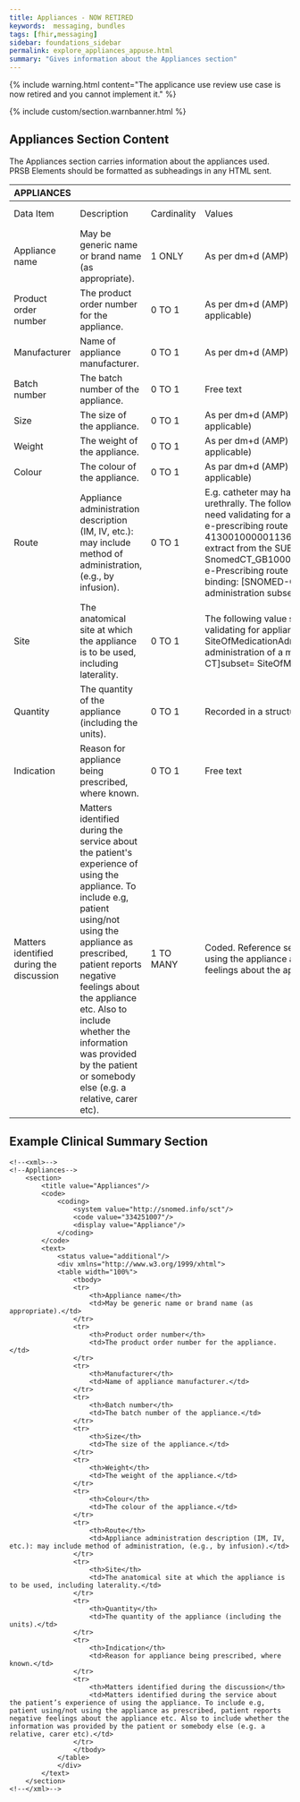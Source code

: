 ```yaml
---
title: Appliances - NOW RETIRED
keywords:  messaging, bundles
tags: [fhir,messaging]
sidebar: foundations_sidebar
permalink: explore_appliances_appuse.html
summary: "Gives information about the Appliances section"
---
```


{% include warning.html content="The applicance use review use case is now retired and you cannot implement it." %}

{% include custom/section.warnbanner.html %}

## Appliances Section Content ##
The Appliances section carries information about the appliances used. PRSB Elements should be formatted as subheadings in any HTML sent.

| APPLIANCES                               |                                                                                                                                                                                                                                                                                                                                                           |             |                                                                                                                                                                                                                                                                                                                                                                                                                                                                                                                                                                                           |                                  |                                                                          |
|------------------------------------------|-----------------------------------------------------------------------------------------------------------------------------------------------------------------------------------------------------------------------------------------------------------------------------------------------------------------------------------------------------------|-------------|-------------------------------------------------------------------------------------------------------------------------------------------------------------------------------------------------------------------------------------------------------------------------------------------------------------------------------------------------------------------------------------------------------------------------------------------------------------------------------------------------------------------------------------------------------------------------------------------|----------------------------------|--------------------------------------------------------------------------|
| Data Item                                | Description                                                                                                                                                                                                                                                                                                                                               | Cardinality | Values                                                                                                                                                                                                                                                                                                                                                                                                                                                                                                                                                                                    | Mandatory/required/     optional | FHIR Target                                                              |
| Appliance name                           | May   be generic name or brand name (as appropriate).                                                                                                                                                                                                                                                                                                     | 1 ONLY      | As   per dm+d (AMP)                                                                                                                                                                                                                                                                                                                                                                                                                                                                                                                                                                       | Mandatory                        | MedicationStatement.medicationReference.Medication.code                  |
| Product order number                     | The   product order number for the appliance.                                                                                                                                                                                                                                                                                                             | 0   TO 1    | As   per dm+d (AMP) appliance product information (where applicable)                                                                                                                                                                                                                                                                                                                                                                                                                                                                                                                      | <font color="red">Optional</font>                         | MedicationStatement.medicationReference.Medication.code                  |
| Manufacturer                             | Name   of appliance manufacturer.                                                                                                                                                                                                                                                                                                                         | 0   TO 1    | As   per dm+d (AMP)                                                                                                                                                                                                                                                                                                                                                                                                                                                                                                                                                                       | <font color="red">Optional</font>                         | Medication.manufacturer                                                  |
| Batch number                             | The   batch number of the appliance.                                                                                                                                                                                                                                                                                                                      | 0   TO 1    | Free   text                                                                                                                                                                                                                                                                                                                                                                                                                                                                                                                                                                               | <font color="red">Optional</font>                         | Medication.package.batch.lotNumber                                       |
| Size                                     | The   size of the appliance.                                                                                                                                                                                                                                                                                                                              | 0   TO 1    | As   per dm+d (AMP) appliance product information (where applicable)                                                                                                                                                                                                                                                                                                                                                                                                                                                                                                                      | Required                         | MedicationStatement.medicationReference.Medication.code                  |
| Weight                                   | The   weight of the appliance.                                                                                                                                                                                                                                                                                                                            | 0   TO 1    | As   per dm+d (AMP) appliance product information (where applicable)                                                                                                                                                                                                                                                                                                                                                                                                                                                                                                                      | Required                         | MedicationStatement.medicationReference.Medication.code                  |
| Colour                                   | The   colour of the appliance.                                                                                                                                                                                                                                                                                                                            | 0   TO 1    | As   par dm+d (AMP) appliance product information (where applicable)                                                                                                                                                                                                                                                                                                                                                                                                                                                                                                                      | Required                         | MedicationStatement.medicationReference.Medication.code                  |
| Route                                    | Appliance   administration description (IM, IV, etc.): may include method of   administration, (e.g., by infusion).                                                                                                                                                                                                                                       | 0   TO 1    | E.g.   catheter may have been introduced suprapubically or urethrally.           The following value set may be applicable, but would need validating for   appliances:          • Coded text – constraint: NHS e-prescribing route of administration subset   ID: 413001000001136 Original Id : 30201000001137 This is an extract from the   SUBSET -BiAnnual-Drug-15.0.1-20130401:   SnomedCT_GB1000001_20130401/Subsets/EPrescribing/NHS e-Prescribing route of   administration subset. Constraint binding: [SNOMED-CT]subset=NHS   e-Prescribing route of administration subset      | Required                         | MedicationStatement.dosage.route                                         |
| Site                                     | The   anatomical site at which the appliance is to be used, including   laterality.                                                                                                                                                                                                                                                                       | 0   TO 1    | The   following value set may be applicable, but would need validating for   appliances:      • Coded text – constraint:   SiteOfMedicationAdministration. Any valid site for the administration of a   medication. Constraint binding: [SNOMED-CT]subset=   SiteOfMedicationAdministration                                                                                                                                                                                                                                                                                               | Required                         | MedicationStatement.dosage.site                                          |
| Quantity                                 | The   quantity of the appliance (including the units).                                                                                                                                                                                                                                                                                                    | 0   TO 1    | Recorded   in a structured format i.e. a unit and a value.                                                                                                                                                                                                                                                                                                                                                                                                                                                                                                                                | Required                         | MedicationStatement.basedon.medicationrequest.dispenserequested.quantity |
| Indication                               | Reason   for appliance being prescribed, where known.                                                                                                                                                                                                                                                                                                     | 0   TO 1    | Free   text                                                                                                                                                                                                                                                                                                                                                                                                                                                                                                                                                                               | Required                         | MedicationStatement.reasoncode                                           |
| Matters identified during the discussion | Matters   identified during the service about the patient's experience of using the   appliance. To include e.g, patient using/not using the appliance as   prescribed, patient reports negative feelings about the appliance etc. Also   to include whether the information was provided by the patient or somebody   else (e.g. a relative, carer etc). | 1 TO MANY   | Coded.  Reference set needs to be defined e.g.   patient using/not using the appliance as prescribed, patient reports negative   feelings about the appliance etc.                                                                                                                                                                                                                                                                                                                                                                                                                        | Mandatory                        | Composition.section.text                                                 |

## Example Clinical Summary Section ##

```
<!--<xml>-->
<!--Appliances-->
	<section>
		<title value="Appliances"/>
		<code>
			<coding>
				<system value="http://snomed.info/sct"/>
				<code value="334251007"/>
				<display value="Appliance"/>
			</coding>
		</code>
		<text>
			<status value="additional"/>
			<div xmlns="http://www.w3.org/1999/xhtml">
			<table width="100%">
				<tbody>
				<tr>
					<th>Appliance name</th>
					<td>May be generic name or brand name (as appropriate).</td>
				</tr>
				<tr>
					<th>Product order number</th>
					<td>The product order number for the appliance.</td>
				</tr>
				<tr>
					<th>Manufacturer</th>
					<td>Name of appliance manufacturer.</td>
				</tr>
				<tr>
					<th>Batch number</th>
					<td>The batch number of the appliance.</td>
				</tr>
				<tr>
					<th>Size</th>
					<td>The size of the appliance.</td>
				</tr>
				<tr>
					<th>Weight</th>
					<td>The weight of the appliance.</td>
				</tr>
				<tr>
					<th>Colour</th>
					<td>The colour of the appliance.</td>
				</tr>
				<tr>
					<th>Route</th>
					<td>Appliance administration description (IM, IV, etc.): may include method of administration, (e.g., by infusion).</td>
				</tr>
				<tr>
					<th>Site</th>
					<td>The anatomical site at which the appliance is to be used, including laterality.</td>
				</tr>
				<tr>
					<th>Quantity</th>
					<td>The quantity of the appliance (including the units).</td>
				</tr>
				<tr>
					<th>Indication</th>
					<td>Reason for appliance being prescribed, where known.</td>
				</tr>
				<tr>
					<th>Matters identified during the discussion</th>
					<td>Matters identified during the service about the patient’s experience of using the appliance. To include e.g, patient using/not using the appliance as prescribed, patient reports negative feelings about the appliance etc. Also to include whether the information was provided by the patient or somebody else (e.g. a relative, carer etc).</td>
				</tr>
				</tbody>
			</table>
			</div>
		</text>
	</section>
<!--</xml>-->
```
